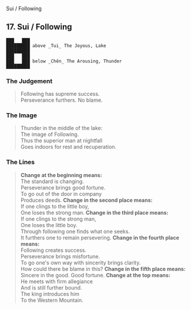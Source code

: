 Sui / Following
## 17. Sui / Following
    ███   ███
    █████████ above _Tui_ The Joyous, Lake  
    █████████
    ███   ███
    ███   ███ below _Chên_ The Arousing, Thunder  
    █████████
### The Judgement
> Following has supreme success.  
 Perseverance furthers. No blame.
### The Image
> Thunder in the middle of the lake:  
 The image of Following.  
 Thus the superior man at nightfall  
 Goes indoors for rest and recuperation.
### The Lines

 > **Change at the beginning means:**  
 The standard is changing.  
 Perseverance brings good fortune.  
 To go out of the door in company  
 Produces deeds.
 > **Change in the second place means:**  
 If one clings to the little boy,  
 One loses the strong man.
 > **Change in the third place means:**  
 If one clings to the strong man,  
 One loses the little boy.  
 Through following one finds what one seeks.  
 It furthers one to remain persevering.
 > **Change in the fourth place means:**  
 Following creates success.  
 Perseverance brings misfortune.  
 To go one's own way with sincerity brings clarity.  
 How could there be blame in this?
 > **Change in the fifth place means:**  
 Sincere in the good. Good fortune.
 > **Change at the top means:**  
 He meets with firm allegiance  
 And is still further bound.  
 The king introduces him  
 To the Western Mountain.



